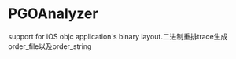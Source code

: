 # PGOAnalyzer
support for iOS objc application's binary layout.二进制重排trace生成order_file以及order_string
